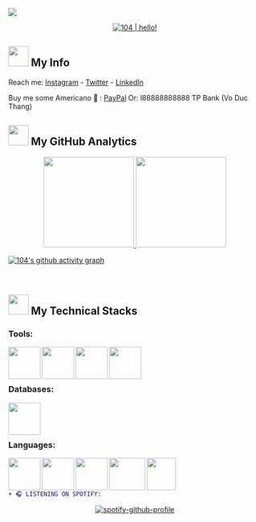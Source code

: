 ![](https://visitor-badge.glitch.me/badge?page_id=104-wonohfor.104-wonohfor)

<p align="center">
  <a href="https://github.com/104-wonohfor"><img src="https://readme-typing-svg.herokuapp.com?font=SF+Mono&size=25&duration=2311&pause=500&color=64dfdf&center=true&vCenter=true&width=1000&height=100&lines=%F0%9F%91%8B+Hello+!+I'm+104!;I'm+studying+at;Hanoi+University+of+Science+and+Technology+(HUST)!" alt="104 | hello!" /></a>
</p> 

### <h2> <img src="https://raw.githubusercontent.com/nixin72/nixin72/master/wave.gif" width="40px" height="40px"></img> My Info </h2>
Reach me: [Instagram](https://iplogger.org/2N02u7) - [Twitter](https://iplogger.org/2NQ2u7) - [LinkedIn](https://www.linkedin.com/in/thang-vo-duc-104-wonohfor/)


Buy me some Americano 🤤 : [PayPal](https://www.paypal.com/paypalme/104wonohfor)
Or: l88888888888 TP Bank (Vo Duc Thang)

### <h2> <img src="https://media0.giphy.com/media/cNZqrH5IzOG0xrlWks/giphy.gif?cid=ecf05e47map255q427en9uprqc1sb0unjq5k4fnqg5pmhhs4&rid=giphy.gif&ct=s" width="40px" height="40px"> My GitHub Analytics </h2> 
<p align="center">
<a href="https://github.com/104-wonohfor">
<img height="180em" src="https://github-readme-stats.vercel.app/api/?username=104-wonohfor&cache_seconds=7200&include_all_commits=true&layout=compact&title_color=64dfdf&text_color=6930c3&bg_color=0f1123&border_radius=8" />
<img height="180em" src="https://github-readme-stats.vercel.app/api/top-langs/?username=104-wonohfor&langs_count=8&layout=compact&hide=java&title_color=64dfdf&text_color=6930c3&bg_color=0f1123&border_radius=8" />
</a>
</p>


[![104's github activity graph](https://activity-graph.herokuapp.com/graph?username=104-wonohfor&bg_color=0f1123&color=64dfdf&line=6930c3&point=1adbce&area=true&hide_border=true)](https://github.com/104-wonohfor/github-readme-activity-graph)




<br>




### <h2> <img src="https://media2.giphy.com/media/QssGEmpkyEOhBCb7e1/giphy.gif?cid=ecf05e47a0n3gi1bfqntqmob8g9aid1oyj2wr3ds3mg700bl&rid=giphy.gif" width="40px" height="40px"> My Technical Stacks </h2>  

### Tools:
<img align='left' height="64" width="64" src="https://cdn.cdnlogo.com/logos/s/43/sublime-text.svg" />
<img align='left' height="64" width="64" src="https://cdn.cdnlogo.com/logos/v/82/visual-studio-code.svg" />
<img align='left' height="64" width="64" src="https://user-images.githubusercontent.com/104601534/175475552-b9a6c4be-3ab0-4d1f-af77-65f8f978fe9a.png" />
<img align='left' height="64" width="64" src="https://upload.wikimedia.org/wikipedia/commons/thumb/d/dc/XAMPP_Logo.png/591px-XAMPP_Logo.png?20220326082245" />
<br>
<br>
<br>

### Databases:
<img align='left' height="64" width="64" src="https://cdn.cdnlogo.com/logos/m/10/mysql.svg" />
<br>
<br>
<br>

### Languages:
<img align='left' height="64" width="64" src="https://user-images.githubusercontent.com/104601534/175476462-80064cac-1e1f-4a60-92c0-c498cac8f807.png" />
<img align='left' height="64" width="64" src="https://cdn.cdnlogo.com/logos/p/3/python.svg" />
<img align='left' height="64" width="64" src="https://cdn.cdnlogo.com/logos/j/44/javascript.svg" />
<img align='left' height="64" width="72" src="https://user-images.githubusercontent.com/104601534/175475860-a3da0982-6775-457d-9043-b1c06c80e78c.png" />
<img align='left' height="64" width="58" src="https://upload.wikimedia.org/wikipedia/commons/thumb/1/18/ISO_C%2B%2B_Logo.svg/306px-ISO_C%2B%2B_Logo.svg.png?20170928190710" />

<br><br><br>

```diff
+ ️🎧 LISTENING ON SPOTIFY️:
``` 
<div align="center">

[![spotify-github-profile](https://spotify-github-profile.vercel.app/api/view?uid=31orsm4voxb6nasyw57fulqpzmsq&cover_image=true&theme=default)](https://spotify-github-profile.vercel.app/api/view?uid=31orsm4voxb6nasyw57fulqpzmsq&redirect=true)

</div>


